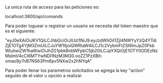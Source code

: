 La unica ruta de acceso para las peticiones es:

localhost:3800/api/comands

Para poder loguear o registrar un usuario se necesita del token maestro que es el siguiente:

"eyJ0eXAiOiJKV1QiLCJhbGciOiJIUzI1NiJ9.eyJzdWIiOiI1ZjI4NWYyYzQ4YTdiZjE1OTg4YjM3ZmUiLCJuYW1lIjoiQWRtaW4iLCJ1c2VybmFtZSI6ImJpZ0FkbWluIiwiZW1haWwiOiJhZG1pbkBnbWFpbC5jb20iLCJpYXQiOjE1OTY0ODEzNzMsImV4cCI6MTYwNDI1NzM3M30.ooZZ1PzXBit-omao9y7nB7NS63Pm6pv5NXw2x2hNYqA"

Para poder llenar los parametros solicitados se agrega la key "action" seguido de el valor u opción a realizar.


